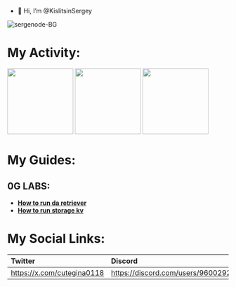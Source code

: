 - 👋 Hi, I’m @KislitsinSergey

![sergenode-BG](https://github.com/user-attachments/assets/1a945ed1-0f81-41c1-b66e-2aafe9cc538c)

# My Activity:

<img src="https://github.com/user-attachments/assets/4a74dbf7-fa03-4501-90d2-a44f356dabed" width=150>
<img src="https://github.com/user-attachments/assets/2aa987bf-f6d0-4fee-8cdc-7e53c44c7f8d" width=150>
<img src="https://github.com/user-attachments/assets/5de6d682-3e50-4930-a34c-b08b58cc602d" width=150>

# My Guides:
## 0G LABS:
- [**How to run da retriever**](https://github.com/KislitsinSergey/how-to-run-da-retriever)
- [**How to run storage kv**](https://github.com/KislitsinSergey/how-to-run-storage-kv)

# My Social Links:

|Twitter|Discord|Medium|
|:------|:------|:-----|
|https://x.com/cutegina0118|https://discord.com/users/960029203468795914|https://medium.com/@sergenode|
